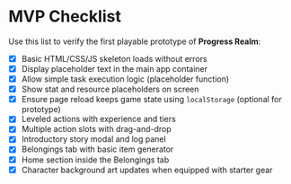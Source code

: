 # MVP Checklist

Use this list to verify the first playable prototype of **Progress Realm**:

- [x] Basic HTML/CSS/JS skeleton loads without errors
- [x] Display placeholder text in the main app container
- [x] Allow simple task execution logic (placeholder function)
- [x] Show stat and resource placeholders on screen
- [x] Ensure page reload keeps game state using `localStorage` (optional for prototype)
- [x] Leveled actions with experience and tiers
- [x] Multiple action slots with drag-and-drop
- [x] Introductory story modal and log panel
 - [x] Belongings tab with basic item generator
 - [x] Home section inside the Belongings tab
- [x] Character background art updates when equipped with starter gear
